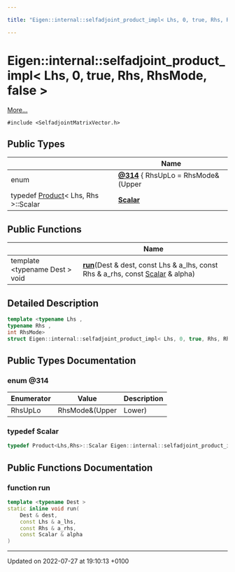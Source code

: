 ```yaml
---

title: "Eigen::internal::selfadjoint_product_impl< Lhs, 0, true, Rhs, RhsMode, false >"

---
```


# Eigen::internal::selfadjoint_product_impl< Lhs, 0, true, Rhs, RhsMode, false >



 [More...](#detailed-description)


`#include <SelfadjointMatrixVector.h>`

## Public Types

|                | Name           |
| -------------- | -------------- |
| enum| **[@314](http://example.org/classes/structeigen_1_1internal_1_1selfadjoint__product__impl_3_01lhs_00_010_00_01true_00_01rhs_00_01rhsmode_00_01false_01_4/#enum-@314)** { RhsUpLo = RhsMode&(Upper|Lower)} |
| typedef <a href="http://example.org/classes/classeigen_1_1product/">Product</a>< Lhs, Rhs >::Scalar | **[Scalar](http://example.org/classes/structeigen_1_1internal_1_1selfadjoint__product__impl_3_01lhs_00_010_00_01true_00_01rhs_00_01rhsmode_00_01false_01_4/#typedef-scalar)**  |

## Public Functions

|                | Name           |
| -------------- | -------------- |
| template <typename Dest \> <br>void | **[run](http://example.org/classes/structeigen_1_1internal_1_1selfadjoint__product__impl_3_01lhs_00_010_00_01true_00_01rhs_00_01rhsmode_00_01false_01_4/#function-run)**(Dest & dest, const Lhs & a_lhs, const Rhs & a_rhs, const <a href="http://example.org/classes/structeigen_1_1internal_1_1selfadjoint__product__impl_3_01lhs_00_010_00_01true_00_01rhs_00_01rhsmode_00_01false_01_4/#typedef-scalar">Scalar</a> & alpha) |

## Detailed Description

```cpp
template <typename Lhs ,
typename Rhs ,
int RhsMode>
struct Eigen::internal::selfadjoint_product_impl< Lhs, 0, true, Rhs, RhsMode, false >;
```

## Public Types Documentation

### enum @314

| Enumerator | Value | Description |
| ---------- | ----- | ----------- |
| RhsUpLo | RhsMode&(Upper|Lower)|   |




### typedef Scalar

```cpp
typedef Product<Lhs,Rhs>::Scalar Eigen::internal::selfadjoint_product_impl< Lhs, 0, true, Rhs, RhsMode, false >::Scalar;
```


## Public Functions Documentation

### function run

```cpp
template <typename Dest >
static inline void run(
    Dest & dest,
    const Lhs & a_lhs,
    const Rhs & a_rhs,
    const Scalar & alpha
)
```


-------------------------------

Updated on 2022-07-27 at 19:10:13 +0100